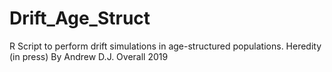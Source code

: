 # Drift_Age_Struct
R Script to perform drift simulations in age-structured populations. Heredity (in press) By Andrew D.J. Overall 2019
